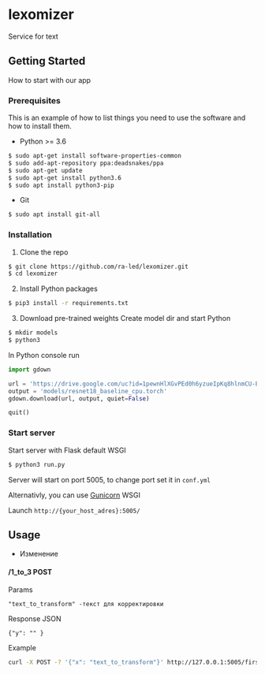 # lexomizer
Service for text

<!-- GETTING STARTED -->
## Getting Started

How to start with our app

### Prerequisites

This is an example of how to list things you need to use the software and how to install them.
* Python >= 3.6
```sh
$ sudo apt-get install software-properties-common
$ sudo add-apt-repository ppa:deadsnakes/ppa 
$ sudo apt-get update
$ sudo apt-get install python3.6
$ sudo apt install python3-pip
```
  
* Git
```sh
$ sudo apt install git-all
```


### Installation

1. Clone the repo
```sh
$ git clone https://github.com/ra-led/lexomizer.git
$ cd lexomizer
```
2. Install Python packages
```sh
$ pip3 install -r requirements.txt
```
3. Download pre-trained weights
Create model dir and start Python
```sh
$ mkdir models
$ python3
```
In Python console run
```Python
import gdown

url = 'https://drive.google.com/uc?id=1pewnHlXGvPEd0h6yzueIpKq8hlnmCU-E'
output = 'models/resnet18_baseline_cpu.torch'
gdown.download(url, output, quiet=False)

quit()
```

### Start server

Start server with Flask default WSGI
```sh
$ python3 run.py
```
Server will start on port 5005, to change port set it in `conf.yml`

Alternativly, you can use [Gunicorn](https://gunicorn.org/) WSGI

Launch `http://{your_host_adres}:5005/`

<!-- USAGE EXAMPLES -->
## Usage

- Изменение 

#### /1_to_3 POST
Params
```
"text_to_transform" -текст для корректировки
```
  
Response JSON
```
{"y": "" }
```
  
Example
```sh
curl -X POST -? '{"x": "text_to_transform"}' http://127.0.0.1:5005/first_third
```
